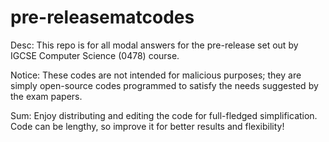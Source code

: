 # pre-releasematcodes
Desc: This repo is for all modal answers for the pre-release set out by IGCSE Computer Science (0478) course.

Notice: These codes are not intended for malicious purposes; they are simply open-source codes programmed to satisfy the needs suggested by the exam papers.

Sum: Enjoy distributing and editing the code for full-fledged simplification. Code can be lengthy, so improve it for better results and flexibility!
